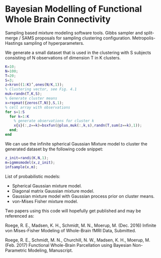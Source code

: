 # Bayesian Modelling of Functional Whole Brain Connectivity

Sampling based mixture modeling software tools. Gibbs sampler and split-merge / SAMS proposals for sampling clustering configuration. Metropolis-Hastings sampling of hyperparameters. 

We generate a small dataset that is used in the clustering with S subjects consisting of N observations of dimension T in K clusters.
```matlab
K=10;
N=100;
T=20;
S=3;
z=kron((1:K)’,ones(N/K,1));
% Clustering vector, see Fig. 4.1
muk=randn(T,K,S);
% Generate cluster means
x=repmat({zeros(T,N)},S,1);
% cell array with observations
for s=1:S
  for k=1:K
    % generate observations for cluster k
    x{s}(:,z==k)=bsxfun(@plus,muk(:,k,s),randn(T,sum(z==k),1));
  end;
end
```
We can use the infinite spherical Gaussian Mixture model to cluster the generated dataset by the following code snippet:
```matlab
z_init=randi(K,N,1);
m=igmmsmodel(x,z_init);
infsample(x,m);
```

List of probabilistic models: 
* Spherical Gaussian mixture model.
* Diagonal matrix Gaussian mixture model.
* Gaussian mixture model with Gaussian process prior on cluster means.
* von-Mises Fisher mixture model.

Two papers using this code will hopefully get published and may be referenced as: 

Roege, R. E., Madsen, K. H., Schmidt, M. N., Moerup, M. (Dec. 2016) Infinite von Mises-Fisher Modeling of Whole-Brain fMRI Data, Submitted.

Roege, R. E., Schmidt, M. N., Churchill, N. W., Madsen, K. H., Moerup, M. (Feb. 2017) Functional Whole-Brain Parcellation using Bayesian Non-Parametric Modeling, Manuscript.

